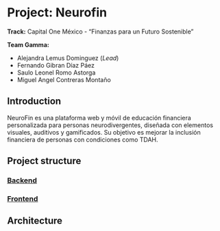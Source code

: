 # Project: Neurofin

**Track:** Capital One México - “Finanzas para un Futuro Sostenible”

**Team Gamma:**
- Alejandra Lemus Dominguez (*Lead*)
- Fernando Gibran Díaz Páez
- Saulo Leonel Romo Astorga
- Miguel Angel Contreras Montaño

## Introduction

NeuroFin es una plataforma web y móvil de educación financiera personalizada para personas neurodivergentes, diseñada con elementos visuales, auditivos y gamificados. Su objetivo es mejorar la inclusión financiera de personas con condiciones como TDAH.

## Project structure

### [Backend](./backend/README.md)
### [Frontend](./frontend/README.md)
<!-- ### [Shared]() TBD -->

## Architecture

